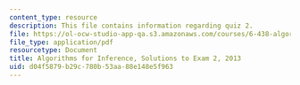 ```yaml
---
content_type: resource
description: This file contains information regarding quiz 2.
file: https://ol-ocw-studio-app-qa.s3.amazonaws.com/courses/6-438-algorithms-for-inference-fall-2014/d04f5879b29c780b53aa88e148e5f963_MIT6_438F14_q13_2_sol.pdf
file_type: application/pdf
resourcetype: Document
title: Algorithms for Inference, Solutions to Exam 2, 2013
uid: d04f5879-b29c-780b-53aa-88e148e5f963
---
```

